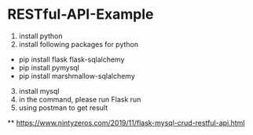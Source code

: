 # RESTful-API-Example

1. install python
2. install following packages for python
-  pip install flask flask-sqlalchemy
- pip install pymysql
- pip install marshmallow-sqlalchemy
3. install mysql
4. in the command, please run Flask run 
5. using postman to get result

** https://www.nintyzeros.com/2019/11/flask-mysql-crud-restful-api.html
